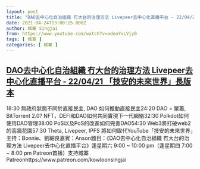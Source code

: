 ```yaml
---
layout: post
title: "DAO去中心化自治組織 冇大台的治理方法 Livepeer去中心化直播平台 - 22/04/21 「技安的未來世界」長版本"
date: 2021-04-24T13:00:15.000Z
author: 城寨 Singjai
from: https://www.youtube.com/watch?v=adnoYxLVjy0
tags: [ 城寨 ]
categories: [ 城寨 ]
---
```

<!--1619269215000-->
[DAO去中心化自治組織 冇大台的治理方法 Livepeer去中心化直播平台 - 22/04/21 「技安的未來世界」長版本](https://www.youtube.com/watch?v=adnoYxLVjy0)
------

<div>
18:30 無政府狀態不同於直接民主, DAO 如何推動直接民主24:20 DAO = 眾籌, BitTorrent 2.0? NFT，DEFI和DAO如何共同實現下一代網絡32:30 Polkdot如何使用DAO管理38:00 PoS以及PoS的改進如何完善DAO54:30 Web3將打破web2的高牆花園57:30 Theta, Livepeer, IPFS 將如何取代YouTube「技安的未來世界」主持：Bonnie、劉細良嘉賓：Anson題目：《DAO去中心化自治組織 冇大台的治理方法 Livepeer去中心化直播平台》逢星期六 9:00 ~ 10:00 pm（逢星期四 7:00 ~ 8:00 pm Patreon首播）支持城寨Patreonhttps://www.patreon.com/kowloonsingjai
</div>

